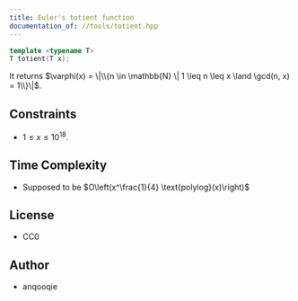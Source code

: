```yaml
---
title: Euler's totient function
documentation_of: //tools/totient.hpp
---
```


```cpp
template <typename T>
T totient(T x);
```

It returns $\varphi(x) = \|\\{n \in \mathbb{N} \| 1 \leq n \leq x \land \gcd(n, x) = 1\\}\|$.

## Constraints
- $1 \leq x \leq 10^{18}$.

## Time Complexity
- Supposed to be $O\left(x^\frac{1}{4} \text{polylog}(x)\right)$

## License
- CC0

## Author
- anqooqie
